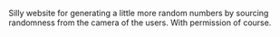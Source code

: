 Silly website for generating a little more random numbers by sourcing randomness from the camera of the users. With permission of course.